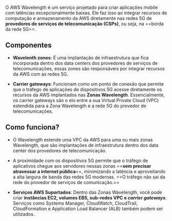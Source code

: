 O AWS Wavelength é um serviço projetado para criar aplicações mobile com latências excepcionalmente baixas. Ele faz isso ao integrar recursos de computação e armazenamento da AWS diretamente nas redes 5G de **provedores de serviços de telecomunicação (CSPs)**, ou seja, na ==borda da rede 5G==.

## Componentes

- **Wavelenth zones**: É uma implantação de infraestrutura que fica incorporada dentro dos data centers dos provedores de serviços de telecomunicações, essas zones são responsáveis por integrar recursos da AWS com as redes 5G.

- **Carrier gateways**: Funcionam como um ponto de conexão que permite que o tráfego de aplicações de dispositivos 5G acesse diretamente os recursos da AWS implantados nas **Zonas Wavelength**. Essencialmente, os carrier gateways são o elo entre a sua Virtual Private Cloud (VPC) estendida para a Zona Wavelength e a rede 5G do provedor de telecomunicações.

## Como funciona?
- O Wavelength estende uma VPC da AWS para uma ou mais zonas Wavelength, que são implantações de infraestrutura dentro dos data center dos provedores de telecomunicação.

- A proximidade com os dispositivos 5G permite que o tráfego de aplicativos chegue aos servidores nessas zonas ==**sem precisar atravessar a internet pública**==, minimizando a latência e aproveitando a alta largura de banda das redes 5G modernas. ==O tráfego não sai da rede do provedor de serviços de comunicação.==

- **Serviços AWS Suportados**: Dentro das Zonas Wavelength, você pode criar **instâncias EC2, volumes EBS, sub-redes VPC e _carrier gateways_**. Serviços como Systems Manager, CloudWatch, CloudTrail, CloudFormation e Application Load Balancer (ALB) também podem ser utilizados.

